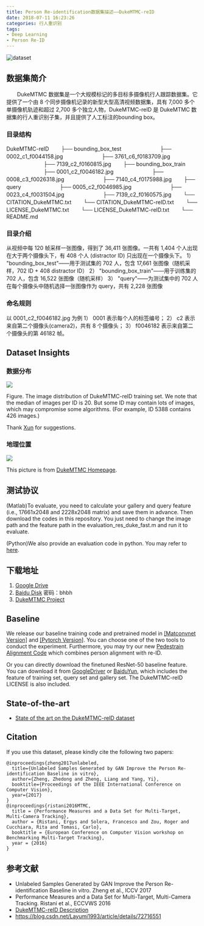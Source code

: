 ```yaml
---
title: Person Re-identification数据集描述——DukeMTMC-reID
date: 2018-07-11 16:23:26
categories: 行人重识别
tags:
- Deep Learning
- Person Re-ID
---
```


![dataset](http://changingfond.oss-cn-hangzhou.aliyuncs.com/18-7-13/2293983.jpg)

<!-- more -->

## 数据集简介

　　DukeMTMC 数据集是一个大规模标记的多目标多摄像机行人跟踪数据集。它提供了一个由 8 个同步摄像机记录的新型大型高清视频数据集，具有 7,000 多个单摄像机轨迹和超过 2,700 多个独立人物，DukeMTMC-reID 是 DukeMTMC 数据集的行人重识别子集，并且提供了人工标注的bounding box。

### 目录结构

DukeMTMC-reID
  　　├── bounding_box_test
  　　　　　　　├── 0002_c1_f0044158.jpg
  　　　　　　　├── 3761_c6_f0183709.jpg
  　　　　　　　├── 7139_c2_f0160815.jpg
  　　├── bounding_box_train
  　　　　　　　├── 0001_c2_f0046182.jpg
  　　　　　　　├── 0008_c3_f0026318.jpg
  　　　　　　　├── 7140_c4_f0175988.jpg
  　　├── query
  　　　　　　　├── 0005_c2_f0046985.jpg
  　　　　　　　├── 0023_c4_f0031504.jpg
  　　　　　　　├── 7139_c2_f0160575.jpg
  　　└── CITATION_DukeMTMC.txt
  　　└── CITATION_DukeMTMC-reID.txt
  　　└── LICENSE_DukeMTMC.txt
  　　└── LICENSE_DukeMTMC-reID.txt
  　　└── README.md

### 目录介绍

从视频中每 120 帧采样一张图像，得到了 36,411 张图像。一共有 1,404 个人出现在大于两个摄像头下，有 408 个人 (distractor ID) 只出现在一个摄像头下。
1） "bounding_box_test"——用于测试集的 702 人，包含 17,661  张图像（随机采样，702 ID + 408 distractor ID）
2） "bounding_box_train"——用于训练集的 702 人，包含 16,522 张图像（随机采样）
3） "query"——为测试集中的 702 人在每个摄像头中随机选择一张图像作为 query，共有 2,228 张图像

### 命名规则

以 0001_c2_f0046182.jpg 为例
1） 0001 表示每个人的标签编号；
2） c2 表示来自第二个摄像头(camera2)，共有 8 个摄像头；
3） f0046182 表示来自第二个摄像头的第 46182 帧。

## Dataset Insights

### 数据分布
![](http://changingfond.oss-cn-hangzhou.aliyuncs.com/18-7-13/37515800.jpg)

Figure. The image distribution of DukeMTMC-reID training set. We note that the median of images per ID is 20. But some ID may contain lots of images, which may compromise some algorithms. (For example, ID 5388 contains 426 images.)

Thank [Xun](https://github.com/Xun-Yang) for suggestions.

### 地理位置
![](http://vision.cs.duke.edu/DukeMTMC/img/campus.png)

This picture is from [DukeMTMC Homepage](http://vision.cs.duke.edu/DukeMTMC/).

## 测试协议

(Matlab)To evaluate, you need to calculate your gallery and query feature (i.e., 17661x2048 and 2228x2048 matrix) and save them in advance. Then download the codes in this repository. You just need to change the image path and the feature path in the evaluation_res_duke_fast.m and run it to evaluate.

(Python)We also provide an evaluation code in python. You may refer to [here](https://github.com/layumi/Person_reID_baseline_pytorch#evaluation).

## 下载地址

1. [Google Drive](https://drive.google.com/open?id=1jjE85dRCMOgRtvJ5RQV9-Afs-2_5dY3O)
2. [Baidu Disk](https://pan.baidu.com/s/1jS0XM7Var5nQGcbf9xUztw) 密码：bhbh
3. [DukeMTMC Project](http://vision.cs.duke.edu/DukeMTMC/data/misc/DukeMTMC-reID.zip)

## Baseline

We release our baseline training code and pretrained model in [[Matconvnet Version]](https://github.com/layumi/DukeMTMC-reID_baseline) and [[Pytorch Version]](https://github.com/layumi/Person_reID_baseline_pytorch). You can choose one of the two tools to conduct the experiment. Furthermore, you may try our new [Pedestrain Alignment Code](https://github.com/layumi/Pedestrian_Alignment) which combines person alignment with re-ID.

Or you can directly download the finetuned ResNet-50 baseline feature. You can download it from [GoogleDriver](https://drive.google.com/open?id=0B0VOCNYh8HeRVFR6bldBX0lTRVE) or [BaiduYun](https://pan.baidu.com/s/1c2CIsTy), which includes the feature of training set, query set and gallery set. The DukeMTMC-reID LICENSE is also included.

## State-of-the-art

- [State of the art on the DukeMTMC-reID dataset](https://github.com/layumi/DukeMTMC-reID_evaluation/blob/master/State-of-the-art/README.md)

## Citation

If you use this dataset, please kindly cite the following two papers:
```
@inproceedings{zheng2017unlabeled,
  title={Unlabeled Samples Generated by GAN Improve the Person Re-identification Baseline in vitro},
  author={Zheng, Zhedong and Zheng, Liang and Yang, Yi},
  booktitle={Proceedings of the IEEE International Conference on Computer Vision},
  year={2017}
}
@inproceedings{ristani2016MTMC,
  title = {Performance Measures and a Data Set for Multi-Target, Multi-Camera Tracking},
  author = {Ristani, Ergys and Solera, Francesco and Zou, Roger and Cucchiara, Rita and Tomasi, Carlo},
  booktitle = {European Conference on Computer Vision workshop on Benchmarking Multi-Target Tracking},
  year = {2016}
}
```

## 参考文献

- Unlabeled Samples Generated by GAN Improve the Person Re-identification Baseline in vitro. Zheng et al., ICCV 2017
- Performance Measures and a Data Set for Multi-Target, Multi-Camera Tracking. Ristani et al., ECCVWS 2016
- [DukeMTMC-reID Description](https://github.com/layumi/DukeMTMC-reID_evaluation)
- https://blog.csdn.net/Layumi1993/article/details/72716551
